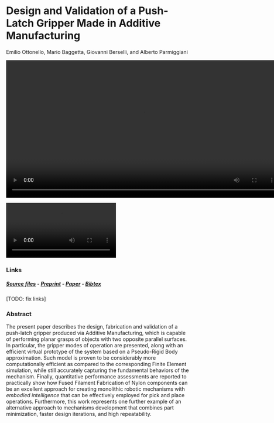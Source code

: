 # Design and Validation of a Push-Latch Gripper Made in Additive Manufacturing

Emilio Ottonello, Mario Baggetta, Giovanni Berselli, and Alberto Parmiggiani


<video width=750 controls>
    <source src="media/demo_pick_and_place.mp4" type="mp4" />
</video>

![](media/demo_pick_and_place.mp4)

### Links

##### [Source files](https://github.com/made-iit/plg/tree/main/hardware) - [Preprint]() - [Paper]() - [Bibtex]()


[TODO: fix links]

### Abstract

The present paper describes the design, fabrication and validation of a push-latch gripper produced via Additive Manufacturing, which is capable of performing planar grasps of objects with two opposite parallel  surfaces. In particular, the gripper modes of operation are presented, along with an efficient virtual prototype of the system based on a Pseudo-Rigid Body approximation. Such model is proven to be considerably more computationally efficient as compared to the corresponding Finite Element simulation, while still accurately capturing the fundamental behaviors of the mechanism. Finally, quantitative performance assessments are reported to practically show how Fused Filament Fabrication of Nylon components can be an excellent approach for creating monolithic robotic mechanisms with *embodied intelligence* that can be effectively employed for pick and place operations. Furthermore, this work represents one further example of an alternative approach to  mechanisms development that combines part minimization, faster design iterations, and high repeatability.
